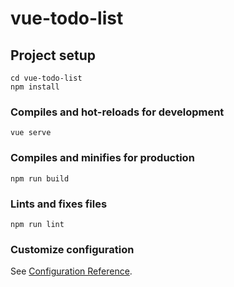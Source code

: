# vue-todo-list

## Project setup
```
cd vue-todo-list
npm install
```

### Compiles and hot-reloads for development
```
vue serve
```

### Compiles and minifies for production
```
npm run build
```

### Lints and fixes files
```
npm run lint
```

### Customize configuration
See [Configuration Reference](https://cli.vuejs.org/config/).
